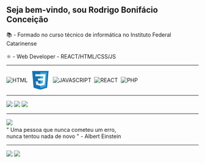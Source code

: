 ## Seja bem-vindo, sou Rodrigo Bonifácio Conceição

📚 - Formado no curso técnico de informática no Instituto Federal Catarinense
<br>
<br>
⚛️ - Web Developer - REACT/HTML/CSS/JS

<hr>
<div style-"display: inline_block">
<img align="center" alt="HTML" height="50" width="50" src="https://cdn.jsdelivr.net/gh/devicons/devicon/icons/html5/html5-original.svg" />
<img/>
<img align="center" alt="CSS" height="50" width="50" src="https://raw.githubusercontent.com/devicons/devicon/master/icons/css3/css3-original.svg">
<img/>
<img align="center" alt="JAVASCRIPT" height="50" width="50" src="https://cdn.jsdelivr.net/gh/devicons/devicon/icons/javascript/javascript-original.svg" />
<img/>
<img align="center" alt="REACT" height="50" width="50" src="https://cdn.jsdelivr.net/gh/devicons/devicon/icons/react/react-original.svg" />
<img/>
<img align="center" alt="PHP" height="50" width="50" src="https://cdn.jsdelivr.net/gh/devicons/devicon/icons/php/php-original.svg" />
</div>
<hr>
<div>
  <img src="http://github-profile-summary-cards.vercel.app/api/cards/profile-details?username=RodrigoBonif&theme=radical"/>
  <img src="http://github-profile-summary-cards.vercel.app/api/cards/repos-per-language?username=RodrigoBonif&theme=radical"/>
  <img src="http://github-profile-summary-cards.vercel.app/api/cards/stats?username=RodrigoBonif&theme=radical"/>
</div>
<hr>
<div>
  <img height="200em" src="https://user-images.githubusercontent.com/81045937/234731882-307fa476-82a1-4e96-9e13-c0db8fdd3184.gif"/>
  <div>
    " Uma pessoa que nunca cometeu um erro,
    <br>
    nunca tentou nada de novo " - Albert Einstein 
  <hr>
    <a href="https://www.linkedin.com/in/guilherme-bragato-albanaz-8a22b422b" target="_blank"><img src="https://img.shields.io/badge/LinkedIn-0077B5?style=for-the-badge&logo=linkedin&logoColor=white" target="_blank"></a>
  <a href="https://github.com/RodrigoBonif" target="_blank"><img src="https://img.shields.io/badge/GitHub-100000?style=for-the-badge&logo=github&logoColor=white" target="_blank"></a>
  </div>
</div>
 <div>      
